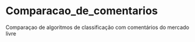# Comparacao_de_comentarios
 Comparaçao de algoritmos de classificação com comentários do mercado livre
